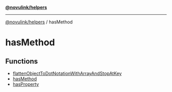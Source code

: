 [**@novulink/helpers**](../README.md)

***

[@novulink/helpers](../README.md) / hasMethod

# hasMethod

## Functions

- [flattenObjectToDotNotationWithArrayAndStopAtKey](functions/flattenObjectToDotNotationWithArrayAndStopAtKey.md)
- [hasMethod](functions/hasMethod.md)
- [hasProperty](functions/hasProperty.md)
